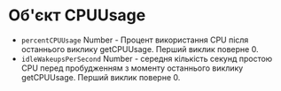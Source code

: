 # Об'єкт CPUUsage

* `percentCPUUsage` Number - Процент використання CPU після останнього виклику getCPUUsage. Перший виклик поверне 0.
* `idleWakeupsPerSecond` Number - середня кількість секунд простою CPU перед пробудженням з моменту останнього виклику getCPUUsage. Перший виклик поверне 0.